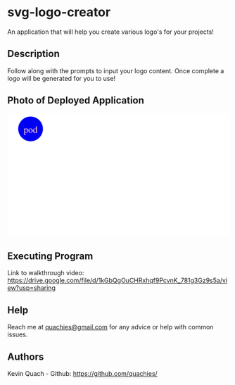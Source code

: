 # svg-logo-creator
An application that will help you create various logo's for your projects!

## Description
Follow along with the prompts to input your logo content. Once complete a logo will be generated for you to use!

## Photo of Deployed Application
![my image](/images/Screenshot%202024-03-14%20at%2012.43.42%20AM.png)

## Executing Program
Link to walkthrough video: https://drive.google.com/file/d/1kGbQgOuCHRxhqf9PcvnK_781g3Gz9s5a/view?usp=sharing

## Help
Reach me at quachies@gmail.com for any advice or help with common issues.

## Authors
Kevin Quach - Github: https://github.com/quachies/